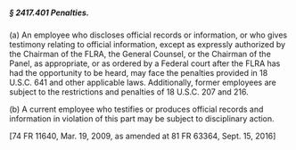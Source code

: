 ##### § 2417.401 Penalties. #####

(a) An employee who discloses official records or information, or who gives testimony relating to official information, except as expressly authorized by the Chairman of the FLRA, the General Counsel, or the Chairman of the Panel, as appropriate, or as ordered by a Federal court after the FLRA has had the opportunity to be heard, may face the penalties provided in 18 U.S.C. 641 and other applicable laws. Additionally, former employees are subject to the restrictions and penalties of 18 U.S.C. 207 and 216.

(b) A current employee who testifies or produces official records and information in violation of this part may be subject to disciplinary action.

[74 FR 11640, Mar. 19, 2009, as amended at 81 FR 63364, Sept. 15, 2016]